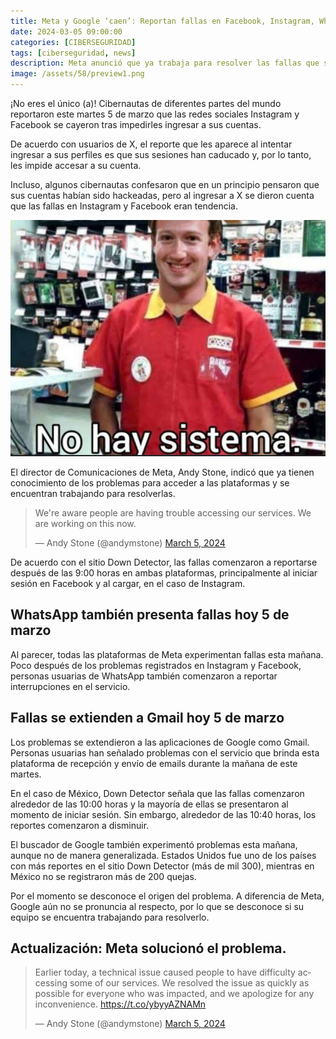 ```yaml
---
title: Meta y Google ‘caen’: Reportan fallas en Facebook, Instagram, WhatsApp y Gmail
date: 2024-03-05 09:00:00 
categories: [CIBERSEGURIDAD]
tags: [ciberseguridad, news]
description: Meta anunció que ya trabaja para resolver las fallas que se presentan en sus plataformas esta mañana.
image: /assets/58/preview1.png
---
```


¡No eres el único (a)! Cibernautas de diferentes partes del mundo reportaron este martes 5 de marzo que las redes sociales Instagram y Facebook se cayeron tras impedirles ingresar a sus cuentas.

De acuerdo con usuarios de X, el reporte que les aparece al intentar ingresar a sus perfiles es que sus sesiones han caducado y, por lo tanto, les impide accesar a su cuenta.

Incluso, algunos cibernautas confesaron que en un principio pensaron que sus cuentas habían sido hackeadas, pero al ingresar a X se dieron cuenta que las fallas en Instagram y Facebook eran tendencia.

![Imagen 01](/assets/58/058.jpg)

El director de Comunicaciones de Meta, Andy Stone, indicó que ya tienen conocimiento de los problemas para acceder a las plataformas y se encuentran trabajando para resolverlas.


<blockquote class="twitter-tweet"><p lang="en" dir="ltr">We&#39;re aware people are having trouble accessing our services. We are working on this now.</p>&mdash; Andy Stone (@andymstone) <a href="https://twitter.com/andymstone/status/1765042684132241580?ref_src=twsrc%5Etfw">March 5, 2024</a></blockquote> <script async src="https://platform.twitter.com/widgets.js" charset="utf-8"></script>


De acuerdo con el sitio Down Detector, las fallas comenzaron a reportarse después de las 9:00 horas en ambas plataformas, principalmente al iniciar sesión en Facebook y al cargar, en el caso de Instagram.

## WhatsApp también presenta fallas hoy 5 de marzo

Al parecer, todas las plataformas de Meta experimentan fallas esta mañana. Poco después de los problemas registrados en Instagram y Facebook, personas usuarias de WhatsApp también comenzaron a reportar interrupciones en el servicio.

## Fallas se extienden a Gmail hoy 5 de marzo

Los problemas se extendieron a las aplicaciones de Google como Gmail. Personas usuarias han señalado problemas con el servicio que brinda esta plataforma de recepción y envío de emails durante la mañana de este martes.

En el caso de México, Down Detector señala que las fallas comenzaron alrededor de las 10:00 horas y la mayoría de ellas se presentaron al momento de iniciar sesión. Sin embargo, alrededor de las 10:40 horas, los reportes comenzaron a disminuir.

El buscador de Google también experimentó problemas esta mañana, aunque no de manera generalizada. Estados Unidos fue uno de los países con más reportes en el sitio Down Detector (más de mil 300), mientras en México no se registraron más de 200 quejas.

Por el momento se desconoce el origen del problema. A diferencia de Meta, Google aún no se pronuncia al respecto, por lo que se desconoce si su equipo se encuentra trabajando para resolverlo.

## Actualización: Meta solucionó el problema.

<blockquote class="twitter-tweet"><p lang="en" dir="ltr">Earlier today, a technical issue caused people to have difficulty accessing some of our services. We resolved the issue as quickly as possible for everyone who was impacted, and we apologize for any inconvenience. <a href="https://t.co/ybyyAZNAMn">https://t.co/ybyyAZNAMn</a></p>&mdash; Andy Stone (@andymstone) <a href="https://twitter.com/andymstone/status/1765064721416245460?ref_src=twsrc%5Etfw">March 5, 2024</a></blockquote> <script async src="https://platform.twitter.com/widgets.js" charset="utf-8"></script>



